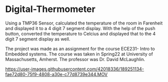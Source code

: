 # Digital-Thermometer
Using a TMP36 Sensor, calculated the temperature of the room in Farenheit and displayed it to a 4 digit 7 segment display. With the help of the push button, converted the temperature to Celcius and displayed that to the 4 digit 7 segment display as well.

The project was made as an assignment for the course ECE231- Intro to Embedded systems. The course was taken in Spring22 at University of Massachusetts, Amherst. The professor was Dr. David McLaughlin.


https://user-images.githubusercontent.com/42018336/189251134-fae72d80-75f9-4808-a30e-c77d8739e344.MOV

